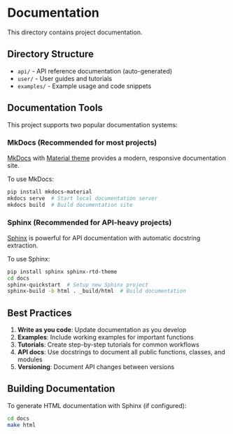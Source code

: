 # Documentation

This directory contains project documentation.

## Directory Structure

- `api/` - API reference documentation (auto-generated)
- `user/` - User guides and tutorials
- `examples/` - Example usage and code snippets

## Documentation Tools

This project supports two popular documentation systems:

### MkDocs (Recommended for most projects)

[MkDocs](https://www.mkdocs.org/) with [Material theme](https://squidfunk.github.io/mkdocs-material/) provides a modern, responsive documentation site.

To use MkDocs:
```bash
pip install mkdocs-material
mkdocs serve  # Start local documentation server
mkdocs build  # Build documentation site
```

### Sphinx (Recommended for API-heavy projects)

[Sphinx](https://www.sphinx-doc.org/) is powerful for API documentation with automatic docstring extraction.

To use Sphinx:
```bash
pip install sphinx sphinx-rtd-theme
cd docs
sphinx-quickstart  # Setup new Sphinx project
sphinx-build -b html . _build/html  # Build documentation
```

## Best Practices

1. **Write as you code**: Update documentation as you develop
2. **Examples**: Include working examples for important functions
3. **Tutorials**: Create step-by-step tutorials for common workflows
4. **API docs**: Use docstrings to document all public functions, classes, and modules
5. **Versioning**: Document API changes between versions

## Building Documentation

To generate HTML documentation with Sphinx (if configured):

```bash
cd docs
make html
```